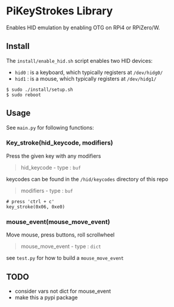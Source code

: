 # PiKeyStrokes Library
Enables HID emulation by enabling OTG on RPi4 or RPiZero/W.

## Install
The `install/enable_hid.sh` script enables two HID devices:
- `hid0` : is a keyboard, which typically registers at `/dev/hidg0/`
- `hid1` : is a mouse, which typically registers at `/dev/hidg1/`

```
$ sudo ./install/setup.sh
$ sudo reboot
```

## Usage
See `main.py` for following functions: 

### Key_stroke(hid_keycode, modifiers)
Press the given key with any modifiers

> hid_keycode - type : `buf`

keycodes can be found in the `/hid/keycodes` directory of this repo

> modifiers - type : `buf`


```
# press 'ctrl + c'
key_stroke(0x06, 0xe0)
```

### mouse_event(mouse_move_event)
Move mouse, press buttons, roll scrollwheel
> mouse_move_event - type : `dict`

see `test.py` for how to build a `mouse_move_event`

## TODO
- consider vars not dict for mouse_event
- make this a pypi package

